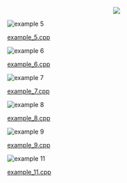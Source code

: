 <p align="center">
   <img src="https://github.com/cpp-rakesh/discrete_mathematics_and_its_applications/tree/master/chapter_2_basic_structures/2.4_sequences_and_summations/recurrence_relations/examples/repo/main.jpg">
</p>

![example 5](https://github.com/cpp-rakesh/discrete_mathematics_and_its_applications/tree/master/chapter_2_basic_structures/2.4_sequences_and_summations/recurrence_relations/examples/repo/example_5.jpg)


[example_5.cpp](https://github.com/cpp-rakesh/discrete_mathematics_and_its_applications/tree/master/chapter_2_basic_structures/2.4_sequences_and_summations/recurrence_relations/examples/repo/example_5.cpp)

![example 6](https://github.com/cpp-rakesh/discrete_mathematics_and_its_applications/tree/master/chapter_2_basic_structures/2.4_sequences_and_summations/recurrence_relations/examples/repo/example_6.jpg)


[example_6.cpp](https://github.com/cpp-rakesh/discrete_mathematics_and_its_applications/tree/master/chapter_2_basic_structures/2.4_sequences_and_summations/recurrence_relations/examples/repo/example_6.cpp)

![example 7](https://github.com/cpp-rakesh/discrete_mathematics_and_its_applications/tree/master/chapter_2_basic_structures/2.4_sequences_and_summations/recurrence_relations/examples/repo/example_7.jpg)


[example_7.cpp](https://github.com/cpp-rakesh/discrete_mathematics_and_its_applications/tree/master/chapter_2_basic_structures/2.4_sequences_and_summations/recurrence_relations/examples/repo/example_7.cpp)

![example 8](https://github.com/cpp-rakesh/discrete_mathematics_and_its_applications/tree/master/chapter_2_basic_structures/2.4_sequences_and_summations/recurrence_relations/examples/repo/example_8.jpg)


[example_8.cpp](https://github.com/cpp-rakesh/discrete_mathematics_and_its_applications/tree/master/chapter_2_basic_structures/2.4_sequences_and_summations/recurrence_relations/examples/repo/example_8.cpp)

![example 9](https://github.com/cpp-rakesh/discrete_mathematics_and_its_applications/tree/master/chapter_2_basic_structures/2.4_sequences_and_summations/recurrence_relations/examples/repo/example_9.jpg)


[example_9.cpp](https://github.com/cpp-rakesh/discrete_mathematics_and_its_applications/tree/master/chapter_2_basic_structures/2.4_sequences_and_summations/recurrence_relations/examples/repo/example_9.cpp)

![example 11](https://github.com/cpp-rakesh/discrete_mathematics_and_its_applications/tree/master/chapter_2_basic_structures/2.4_sequences_and_summations/recurrence_relations/examples/repo/example_11.jpg)


[example_11.cpp](https://github.com/cpp-rakesh/discrete_mathematics_and_its_applications/tree/master/chapter_2_basic_structures/2.4_sequences_and_summations/recurrence_relations/examples/repo/example_11.cpp)



